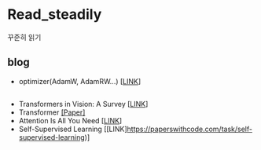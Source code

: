 # Read_steadily
꾸준히 읽기

## blog
- optimizer(AdamW, AdamRW...) [[LINK](https://hiddenbeginner.github.io/deeplearning/paperreview/2019/12/29/paper_review_AdamW.html)]

## 

- Transformers in Vision: A Survey [[LINK](https://arxiv.org/abs/2101.01169)]
- Transformer [[Paper]](https://paperswithcode.com/method/transformer)
- Attention Is All You Need [[LINK](https://paperswithcode.com/paper/attention-is-all-you-need)]
- Self-Supervised Learning [[LINK]https://paperswithcode.com/task/self-supervised-learning)]

